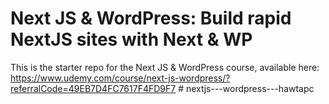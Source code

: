 # Next JS & WordPress: Build rapid NextJS sites with Next & WP
This is the starter repo for the Next JS & WordPress course, available here:
https://www.udemy.com/course/next-js-wordpress/?referralCode=49EB7D4FC7617F4FD9F7
#   n e x t j s - - - w o r d p r e s s - - - h a w t a p c  
 